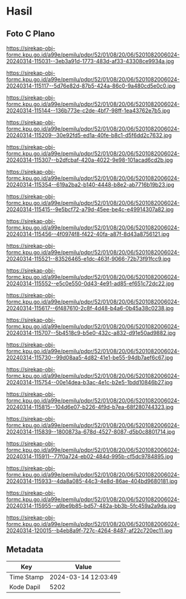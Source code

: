 # Hasil

## Foto C Plano

https://sirekap-obj-formc.kpu.go.id/a99e/pemilu/pdpr/52/01/08/20/06/5201082006024-20240314-115031--3eb3a91d-1773-483d-af33-43308ce9934a.jpg

https://sirekap-obj-formc.kpu.go.id/a99e/pemilu/pdpr/52/01/08/20/06/5201082006024-20240314-115117--5d76e82d-87b5-424a-86c0-9a480cd5e0c0.jpg

https://sirekap-obj-formc.kpu.go.id/a99e/pemilu/pdpr/52/01/08/20/06/5201082006024-20240314-115144--136b773e-c2de-4bf7-98ff-1ea43762e7b5.jpg

https://sirekap-obj-formc.kpu.go.id/a99e/pemilu/pdpr/52/01/08/20/06/5201082006024-20240314-115209--30e92fd5-ed1a-40fe-b8c1-d5f6dd2c7632.jpg

https://sirekap-obj-formc.kpu.go.id/a99e/pemilu/pdpr/52/01/08/20/06/5201082006024-20240314-115307--b2dfcbaf-420a-4022-9e98-101acad6cd2b.jpg

https://sirekap-obj-formc.kpu.go.id/a99e/pemilu/pdpr/52/01/08/20/06/5201082006024-20240314-115354--619a2ba2-b140-4448-b8e2-ab7716b19b23.jpg

https://sirekap-obj-formc.kpu.go.id/a99e/pemilu/pdpr/52/01/08/20/06/5201082006024-20240314-115415--9e5bcf72-a79d-45ee-be4c-e49914307a82.jpg

https://sirekap-obj-formc.kpu.go.id/a99e/pemilu/pdpr/52/01/08/20/06/5201082006024-20240314-115456--4f0974f8-f422-40fa-a87f-8d43a8756121.jpg

https://sirekap-obj-formc.kpu.go.id/a99e/pemilu/pdpr/52/01/08/20/06/5201082006024-20240314-115521--83526465-e1dc-463f-9066-72b73f91fcc9.jpg

https://sirekap-obj-formc.kpu.go.id/a99e/pemilu/pdpr/52/01/08/20/06/5201082006024-20240314-115552--e5c0e550-0d43-4e91-ad85-ef651c72dc22.jpg

https://sirekap-obj-formc.kpu.go.id/a99e/pemilu/pdpr/52/01/08/20/06/5201082006024-20240314-115617--6f487610-2c8f-4d48-b4a6-0b45a38c0238.jpg

https://sirekap-obj-formc.kpu.go.id/a99e/pemilu/pdpr/52/01/08/20/06/5201082006024-20240314-115707--5b4518c9-b5e0-432c-a832-d91e50ad9882.jpg

https://sirekap-obj-formc.kpu.go.id/a99e/pemilu/pdpr/52/01/08/20/06/5201082006024-20240314-115730--99d08aa5-4d82-41e1-be55-94db7aef6c67.jpg

https://sirekap-obj-formc.kpu.go.id/a99e/pemilu/pdpr/52/01/08/20/06/5201082006024-20240314-115754--00e14dea-b3ac-4e1c-b2e5-1bdd10846b27.jpg

https://sirekap-obj-formc.kpu.go.id/a99e/pemilu/pdpr/52/01/08/20/06/5201082006024-20240314-115815--104d6e07-b226-4f9d-b7ea-68f280744323.jpg

https://sirekap-obj-formc.kpu.go.id/a99e/pemilu/pdpr/52/01/08/20/06/5201082006024-20240314-115839--1800873a-678d-4527-8087-d5b0c8801714.jpg

https://sirekap-obj-formc.kpu.go.id/a99e/pemilu/pdpr/52/01/08/20/06/5201082006024-20240314-115911--77f0a724-eb02-484d-995b-cf5dc9784895.jpg

https://sirekap-obj-formc.kpu.go.id/a99e/pemilu/pdpr/52/01/08/20/06/5201082006024-20240314-115933--4da8a085-44c3-4e8d-86ae-404bd9680181.jpg

https://sirekap-obj-formc.kpu.go.id/a99e/pemilu/pdpr/52/01/08/20/06/5201082006024-20240314-115955--a9be9b85-bd57-482a-bb3b-5fc459a2a9da.jpg

https://sirekap-obj-formc.kpu.go.id/a99e/pemilu/pdpr/52/01/08/20/06/5201082006024-20240314-120015--b4eb8a9f-727c-4264-8487-af22c720ec11.jpg


## Metadata

| Key        | Value               |
| ---------- | ------------------- |
| Time Stamp | 2024-03-14 12:03:49 |
| Kode Dapil | 5202                |



